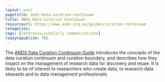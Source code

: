 ```yaml
---
layout: post 
pagetitle: ands-data-curation-continuum
title: ANDS Data Curation Continuum
resourceurl: https://www.ands.org.au/guides/curation-continuum
categories: 
tags: [reference,scholarly communications]
readytopublish: YES
---
```

The [ANDS Data Curation Continuum Guide](https://www.ands.org.au/guides/curation-continuum) introduces the concepts of the data curation continuum and curation boundary, and describes how they impact on the management of research data for discovery and reuse. It is likely to be of interest to researchers who create data, to research data stewards and to data management professionals.